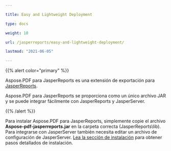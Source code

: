 ```yaml
---

title: Easy and Lightweight Deployment

type: docs

weight: 10

url: /jasperreports/easy-and-lightweight-deployment/

lastmod: "2021-06-05"

---
```




{{% alert color="primary" %}}



Aspose.PDF para JasperReports es una extensión de exportación para [JasperReports](http://www.jaspersoft.com/jasperreports).



Aspose.PDF para JasperReports se proporciona como un único archivo JAR y se puede integrar fácilmente con JasperReports y JasperServer.



{{% /alert %}}



Para instalar Aspose.PDF para JasperReports, simplemente copie el archivo **Aspose-pdf-jasperreports.jar** en la carpeta correcta (JasperReports\lib). Para integrarse con JasperServer también necesita editar un archivo de configuración de JasperServer. [Lea la sección de instalación](/pdf/jasperreports/installation/) para obtener pasos detallados de instalación.
